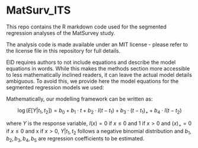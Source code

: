 # MatSurv_ITS

This repo contains the R markdown code used for the segmented regression analyses of the MatSurvey study.

The analysis code is made available under an MIT license - please refer to the license file in this repository for full details.

EID requires authors to not include equations and describe the model equations in words. While this makes the methods section more accessible to less mathematically inclined readers, it can leave the actual model details ambiguous.
To avoid this, we provide here the model equations for the segmented regression models we used:

Mathematically, our modelling framework can be written as:

$$  \log(E[Y|t_1,t_2]) = b_0 + b_1 \cdot t + b_2 \cdot I(t-t_1) + b_3 \cdot (t-t_1)_{+} + b_4 \cdot I(t-t_2) $$

where $Y$ is the response variable, $I(x) = 0$ if $x \leq 0$ and 1 if $x>0$ and $(x)_{+} = 0$ if $x \leq 0$ and x if $x>0$, $Y|t_1,t_2$ follows a negative binomial distribution and $b_1, b_2, b_3, b_4, b_5$ are regression coefficients to be estimated. 
